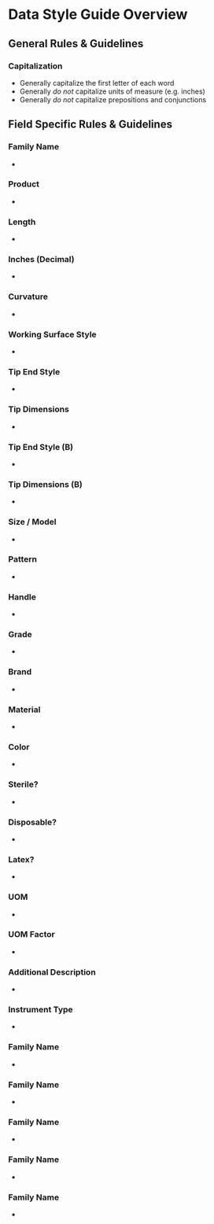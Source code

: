 Data Style Guide Overview
=========================

General Rules & Guidelines
--------------------------

### Capitalization ###
* Generally capitalize the first letter of each word
* Generally _do not_ capitalize units of measure (e.g. inches)
* Generally _do not_ capitalize prepositions and conjunctions




Field Specific Rules & Guidelines
---------------------------------

### Family Name ###
* 


### Product ###
* 


### Length ###
* 


### Inches (Decimal) ###
* 


### Curvature ###
* 


### Working Surface Style ###
* 


### Tip End Style ###
* 


### Tip Dimensions ###
* 


### Tip End Style (B) ###
* 


### Tip Dimensions (B) ###
* 


### Size / Model ###
* 


### Pattern ###
* 


### Handle ###
* 


### Grade ###
* 


### Brand ###
* 


### Material ###
* 


### Color ###
* 


### Sterile? ###
* 


### Disposable? ###
* 


### Latex? ###
* 


### UOM ###
* 


### UOM Factor ###
* 


### Additional Description ###
* 


### Instrument Type ###
* 


### Family Name ###
* 


### Family Name ###
* 


### Family Name ###
* 


### Family Name ###
* 


### Family Name ###
* 


